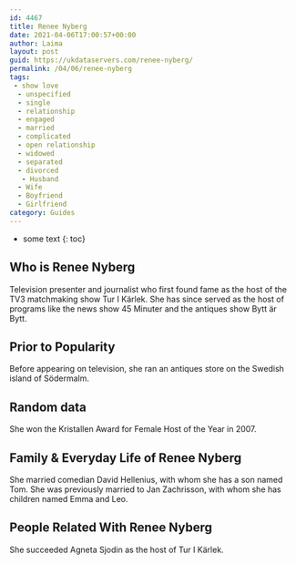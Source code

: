 ```yaml
---
id: 4467
title: Renee Nyberg
date: 2021-04-06T17:00:57+00:00
author: Laima
layout: post
guid: https://ukdataservers.com/renee-nyberg/
permalink: /04/06/renee-nyberg
tags:
 - show love
  - unspecified
  - single
  - relationship
  - engaged
  - married
  - complicated
  - open relationship
  - widowed
  - separated
  - divorced
   - Husband
  - Wife
  - Boyfriend
  - Girlfriend
category: Guides
---
```


* some text
{: toc}


## Who is Renee Nyberg
                  
                  
                  
Television presenter and journalist who first found fame as the host of the TV3 matchmaking show Tur I Kärlek. She has since served as the host of programs like the news show 45 Minuter and the antiques show Bytt är Bytt. 
                  
              
            
              
            
                
                
                
## Prior to Popularity
                  
                  
                  
Before appearing on television, she ran an antiques store on the Swedish island of Södermalm. 
                  
              
            
              
            
                
                
                
## Random data
                  
                  
                  
She won the Kristallen Award for Female Host of the Year in 2007.
                  
              
            
              
            
                
                
                
## Family & Everyday Life of Renee Nyberg
                  
                  
                  
She married comedian David Hellenius, with whom she has a son named Tom. She was previously married to Jan Zachrisson, with whom she has children named Emma and Leo. 
                  
              
            
              
            
                
                
                
## People Related With Renee Nyberg
                  
                  
                  
She succeeded Agneta Sjodin as the host of Tur I Kärlek.
                  
              
            
              
            
                
              
            
              
              
            
            
              
            
          
          
          